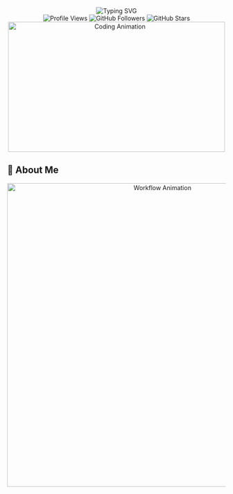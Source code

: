 <div align="center">
  <img src="https://readme-typing-svg.demolab.com?font=Fira+Code&weight=600&size=28&duration=3000&pause=1000&color=00D8FF&background=0D1117&center=true&vCenter=true&random=false&width=600&height=100&lines=Hi+👋+I'm+SagqX;Full+Stack+Developer;Creative+Problem+Solver;Always+Learning+New+Things;Welcome+to+my+GitHub!" alt="Typing SVG" />
</div>

<div align="center">
  <img src="https://komarev.com/ghpvc/?username=SagqX&style=for-the-badge&color=blue" alt="Profile Views" />
  <img src="https://img.shields.io/github/followers/SagqX?label=Followers&style=for-the-badge&color=blue" alt="GitHub Followers" />
  <img src="https://img.shields.io/github/stars/SagqX?label=Stars&style=for-the-badge&color=blue" alt="GitHub Stars" />
</div>

<div align="center">
  <img src="https://user-images.githubusercontent.com/74038190/225813708-98b745f2-7d22-48cf-9150-083f1b00d6c9.gif" width="500" height="300" alt="Coding Animation"/>
</div>

## 🚀 About Me

<div align="center">
  <img src="https://user-images.githubusercontent.com/74038190/212284100-561aa473-3905-4a80-b561-0d28506553ee.gif" width="700" alt="Workflow Animation"/>
</div>

